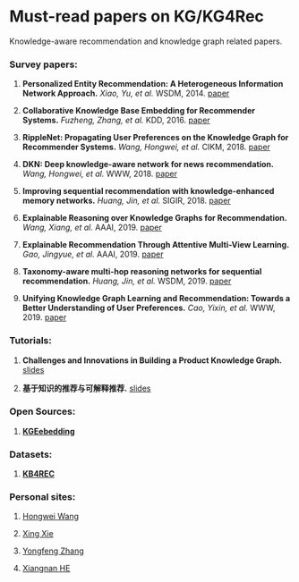 # Must-read papers on KG/KG4Rec
Knowledge-aware recommendation and knowledge graph related papers.

### Survey papers:
1. **Personalized Entity Recommendation: A Heterogeneous Information Network Approach.**
*Xiao, Yu, et al.* WSDM, 2014. [paper](http://hanj.cs.illinois.edu/pdf/wsdm14_xyu.pdf)

1. **Collaborative Knowledge Base Embedding for Recommender Systems.**
*Fuzheng, Zhang, et al.* KDD, 2016. [paper](https://www.kdd.org/kdd2016/papers/files/adf0066-zhangA.pdf)

1. **RippleNet: Propagating User Preferences on the Knowledge Graph for Recommender Systems.**
*Wang, Hongwei, et al.* CIKM, 2018. [paper](https://arxiv.org/pdf/1803.03467.pdf)

1. **DKN: Deep knowledge-aware network for news recommendation.**
*Wang, Hongwei, et al.* WWW, 2018. [paper](https://arxiv.org/abs/1801.08284)

1. **Improving sequential recommendation with knowledge-enhanced memory networks.**
*Huang, Jin, et al.* SIGIR, 2018. [paper](https://dl.acm.org/citation.cfm?doid=3209978.3210017)

1. **Explainable Reasoning over Knowledge Graphs for Recommendation.**
*Wang, Xiang, et al.* AAAI, 2019. [paper](https://arxiv.org/abs/1811.04540)

1. **Explainable Recommendation Through Attentive Multi-View Learning.**
*Gao, Jingyue, et al.* AAAI, 2019. [paper](https://www.microsoft.com/en-us/research/uploads/prod/2018/10/exrec-aaai-camera-ready.pdf)

1. **Taxonomy-aware multi-hop reasoning networks for sequential recommendation.**
*Huang, Jin, et al.* WSDM, 2019. [paper](https://dl.acm.org/citation.cfm?id=3290972)

1. **Unifying Knowledge Graph Learning and Recommendation: Towards a Better Understanding of User Preferences.**
*Cao, Yixin, et al.* WWW, 2019. [paper](https://www.comp.nus.edu.sg/~xiangnan/papers/www19-KGRec.pdf)

### Tutorials:
1. **Challenges and Innovations in Building a Product Knowledge Graph.** [slides](http://lunadong.com/talks/PG.pdf)

1. **基于知识的推荐与可解释推荐.** [slides](https://www.researchgate.net/profile/Yongfeng_Zhang/publication/310575130_Explainable_Recommendation_-_Theory_and_Applications/links/59dc32fe0f7e9b1460fc37c7/Explainable-Recommendation-Theory-and-Applications.pdf)

### Open Sources:
1. [**KGEebedding**](https://github.com/thunlp/OpenKE)

### Datasets:
1. [**KB4REC**](https://github.com/RUCDM/KB4Rec)

### Personal sites:
1. [Hongwei Wang](https://hwwang55.github.io/)

1. [Xing Xie](https://www.microsoft.com/en-us/research/people/xingx/)

1. [Yongfeng Zhang](http://yongfeng.me/)

1. [Xiangnan HE ](https://www.comp.nus.edu.sg/~xiangnan/)
